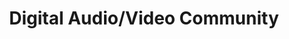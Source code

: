 ---
# This topic lives at
# https://digital.gov/topics/digital-audio-video-community

slug: "digital-audio-video-community"

# Topic Title
title: "Digital Audio/Video Community"

# description — keep it short and clear
summary: ""


# Weight
weight: 1

# For more information on managing topics,
# see https://github.com/GSA/digitalgov.gov/wiki
---